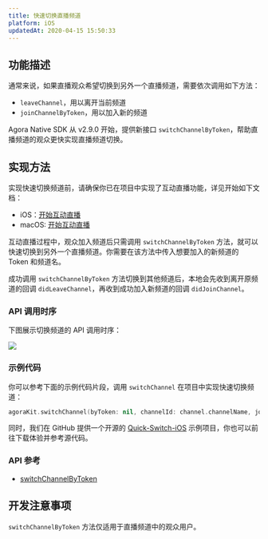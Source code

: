 ```yaml
---
title: 快速切换直播频道
platform: iOS
updatedAt: 2020-04-15 15:50:33
---
```


## 功能描述

通常来说，如果直播观众希望切换到另外一个直播频道，需要依次调用如下方法：

- `leaveChannel`，用以离开当前频道
- `joinChannelByToken`，用以加入新的频道

Agora Native SDK 从 v2.9.0 开始，提供新接口 `switchChannelByToken`，帮助直播频道的观众更快实现直播频道切换。

## 实现方法

实现快速切换频道前，请确保你已在项目中实现了互动直播功能，详见开始如下文档：

- iOS：[开始互动直播](start_live_ios)
- macOS: [开始互动直播](start_live_mac)

互动直播过程中，观众加入频道后只需调用 `switchChannelByToken` 方法，就可以快速切换到另外一个直播频道。你需要在该方法中传入想要加入的新频道的 Token 和频道名。

成功调用 `switchChannelByToken` 方法切换到其他频道后，本地会先收到离开原频道的回调 `didLeaveChannel`，再收到成功加入新频道的回调 `didJoinChannel`。

### API 调用时序

下图展示切换频道的 API 调用时序：

![](https://web-cdn.agora.io/docs-files/1569228400516)

### 示例代码

你可以参考下面的示例代码片段，调用 `switchChannel` 在项目中实现快速切换频道：

```swift
agoraKit.switchChannel(byToken: nil, channelId: channel.channelName, joinSuccess: nil)
```

同时，我们在 GitHub 提供一个开源的 [Quick-Switch-iOS](https://github.com/AgoraIO/Advanced-Video/tree/dev/backup/Quick-Switch-Channel/Quick-Switch-iOS) 示例项目，你也可以前往下载体验并参考源代码。

### API 参考

- [switchChannelByToken](./API%20Reference/oc/Classes/AgoraRtcEngineKit.html#//api/name/switchChannelByToken:channelId:joinSuccess:)

## 开发注意事项

`switchChannelByToken` 方法仅适用于直播频道中的观众用户。
